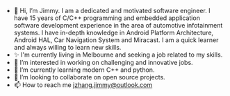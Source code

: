 - 👋 Hi, I’m Jimmy. I am a dedicated and motivated software engineer. I have 15 years of C/C++ programming and embedded application software development experience in the area of automotive infotainment systems. I have in-depth knowledge in Android Platform Architecture, Android HAL, Car Navigation System and Miracast. I am a quick learner and always willing to learn new skills.
- ✨ I'm currently living in Melbourne and seeking a job related to my skills.
- 👀 I’m interested in working on challenging and innovative jobs.
- 🌱 I’m currently learning modern C++ and python.
- 💞️ I’m looking to collaborate on open source projects.
- 📫 How to reach me jzhang.jimmy@outlook.com

<!---
jjlovezz/jjlovezz is a ✨ special ✨ repository because its `README.md` (this file) appears on your GitHub profile.
You can click the Preview link to take a look at your changes.
--->
